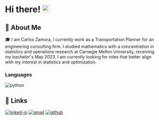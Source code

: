 # Hi there! <img src="https://media.giphy.com/media/hvRJCLFzcasrR4ia7z/giphy.gif" width="24px" height="24px">

## 🚀 About Me

🎓 I am Carlos Zamora, I currently work as a Transportation Planner for an engineering consulting firm. I studied mathematics with a concentration in statistics and operations research at Carnegie Mellon University, receiving my bachelor's May 2023. I am currently looking for roles that better align with my interest in statistics and optimization. 



### Languages
![python](https://img.shields.io/badge/Python-3776AB?style=for-the-badge&logo=python&logoColor=white)


## 🔗 Links
[![linked-in](https://custom-icon-badges.demolab.com/badge/LinkedIn-0A66C2?logo=linkedin-white&logoColor=fff&style=for-the-badge)](https://www.linkedin.com/in/carlos-zamora-972644105)
[![gmail](https://img.shields.io/badge/Gmail-D14836?style=for-the-badge&logo=Gmail&logoColor=white)](mailto:carlosjzamorasantana@gmail.com)
[![github](https://img.shields.io/badge/GitHub-000000?style=for-the-badge&logo=GitHub&logoColor=white)](https://github.com/carlosjzamoras)
